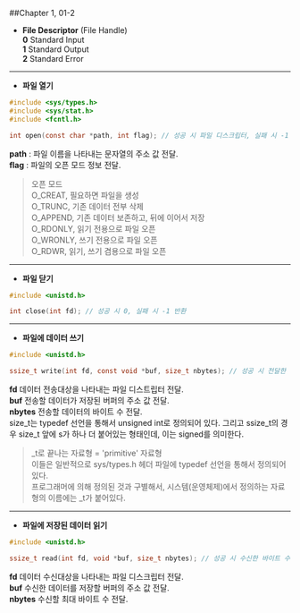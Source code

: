 ##Chapter 1, 01-2

* **File Descriptor** (File Handle)  
	**0** Standard Input  
	**1** Standard Output  
	**2** Standard Error  

***

* __파일 열기__
```C
#include <sys/types.h>
#include <sys/stat.h>
#include <fcntl.h>

int open(const char *path, int flag); // 성공 시 파일 디스크립터, 실패 시 -1 반환
```  
**path** : 파일 이름을 나타내는 문자열의 주소 값 전달.  
**flag** : 파일의 오픈 모드 정보 전달.
  
>오픈 모드  
O_CREAT, 필요하면 파일을 생성  
O_TRUNC, 기존 데이터 전부 삭제  
O_APPEND, 기존 데이터 보존하고, 뒤에 이어서 저장  
O_RDONLY, 읽기 전용으로 파일 오픈  
O_WRONLY, 쓰기 전용으로 파일 오픈  
O_RDWR, 읽기, 쓰기 겸용으로 파일 오픈

***
* __파일 닫기__
```C
#include <unistd.h>

int close(int fd); // 성공 시 0, 실패 시 -1 반환
```
***
* __파일에 데이터 쓰기__
```C
#include <unistd.h>

ssize_t write(int fd, const void *buf, size_t nbytes); // 성공 시 전달한 바이트 수, 실패 시 -1 반환
```
**fd** 데이터 전송대상을 나타내는 파일 디스트립터 전달.  
**buf** 전송할 데이터가 저장된 버퍼의 주소 값 전달.  
**nbytes** 전송할 데이터의 바이트 수 전달.  
size_t는 typedef 선언을 통해서 unsigned int로 정의되어 있다. 그리고 ssize_t의 경우 size_t 앞에 s가 하나 더 붙어있는 형태인데, 이는 signed를 의미한다.  
>_t로 끝나는 자료형 = 'primitive' 자료형  
이들은 일반적으로 sys/types.h 헤더 파일에 typedef 선언을 통해서 정의되어 있다.  
프로그래머에 의해 정의된 것과 구별해서, 시스템(운영체제)에서 정의하는 자료형의 이름에는 _t가 붙어있다.  

***
* __파일에 저장된 데이터 읽기__
```C
#include <unistd.h>

ssize_t read(int fd, void *buf, size_t nbytes); // 성공 시 수신한 바이트 수(단 파일의 끝을 만나면 0), 실패 시 -1 반환.
```
**fd** 데이터 수신대상을 나타내는 파일 디스크립터 전달.  
**buf** 수신한 데이터를 저장할 버퍼의 주소 값 전달.  
**nbytes** 수신할 최대 바이트 수 전달.  
